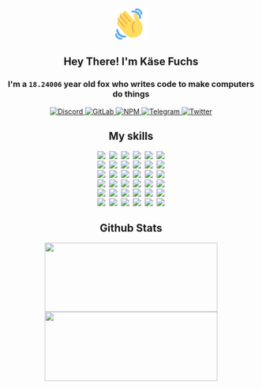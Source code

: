 <div><p align=center><img src=./resources/images/wave.gif width=64px height=64px></p><h2 align=center>Hey There! I'm Käse Fuchs</h2><h3 align=center>I'm a <code>18.24006</code> year old fox who writes code to make computers do things</h3><p align=center><a href=https://discord.com/users/507526681125322772><img alt=Discord src="https://img.shields.io/badge/Discord-5865F2?logo=discord&logoColor=white&style=flat-square#b75ed52c4ab23a6938e11a7245b50dd7"> </a><a href=https://gitlab.com/kasefuchs><img alt=GitLab src="https://img.shields.io/badge/GitLab-330F63?logo=gitlab&logoColor=white&style=flat-square#b75ed52c4ab23a6938e11a7245b50dd7"> </a><a href=https://npmjs.com/~kasefuchs><img alt=NPM src="https://img.shields.io/badge/NPM-CB3837?logo=npm&logoColor=white&style=flat-square#b75ed52c4ab23a6938e11a7245b50dd7"> </a><a href=https://t.me/kasefuchs><img alt=Telegram src="https://img.shields.io/badge/Telegram-2CA5E0?logo=telegram&logoColor=white&style=flat-square#b75ed52c4ab23a6938e11a7245b50dd7"> </a><a href=https://twitter.com/kasefuchs><img alt=Twitter src="https://img.shields.io/badge/Twitter-1DA1F2?logo=twitter&logoColor=white&style=flat-square#b75ed52c4ab23a6938e11a7245b50dd7"></a></p><h2 align=center>My skills</h2><p align=center><a href=https://aws.amazon.com/ ><picture><source srcset="https://skillicons.dev/icons?i=aws&theme=dark#b75ed52c4ab23a6938e11a7245b50dd7" media="(prefers-color-scheme: dark)"><source srcset="https://skillicons.dev/icons?i=aws&theme=light#b75ed52c4ab23a6938e11a7245b50dd7" media="(prefers-color-scheme: light), (prefers-color-scheme: no-preference)"><img src="https://skillicons.dev/icons?i=aws&theme=light#b75ed52c4ab23a6938e11a7245b50dd7"></picture></a>&nbsp;&nbsp;<a href=https://en.wikipedia.org/wiki/Bash_(Unix_shell)><picture><source srcset="https://skillicons.dev/icons?i=bash&theme=dark#b75ed52c4ab23a6938e11a7245b50dd7" media="(prefers-color-scheme: dark)"><source srcset="https://skillicons.dev/icons?i=bash&theme=light#b75ed52c4ab23a6938e11a7245b50dd7" media="(prefers-color-scheme: light), (prefers-color-scheme: no-preference)"><img src="https://skillicons.dev/icons?i=bash&theme=light#b75ed52c4ab23a6938e11a7245b50dd7"></picture></a>&nbsp;&nbsp;<a href=https://discord.com/developers/docs><picture><source srcset="https://skillicons.dev/icons?i=bots&theme=dark#b75ed52c4ab23a6938e11a7245b50dd7" media="(prefers-color-scheme: dark)"><source srcset="https://skillicons.dev/icons?i=bots&theme=light#b75ed52c4ab23a6938e11a7245b50dd7" media="(prefers-color-scheme: light), (prefers-color-scheme: no-preference)"><img src="https://skillicons.dev/icons?i=bots&theme=light#b75ed52c4ab23a6938e11a7245b50dd7"></picture></a>&nbsp;&nbsp;<a href=https://www.cloudflare.com/ ><picture><source srcset="https://skillicons.dev/icons?i=cloudflare&theme=dark#b75ed52c4ab23a6938e11a7245b50dd7" media="(prefers-color-scheme: dark)"><source srcset="https://skillicons.dev/icons?i=cloudflare&theme=light#b75ed52c4ab23a6938e11a7245b50dd7" media="(prefers-color-scheme: light), (prefers-color-scheme: no-preference)"><img src="https://skillicons.dev/icons?i=cloudflare&theme=light#b75ed52c4ab23a6938e11a7245b50dd7"></picture></a>&nbsp;&nbsp;<a href=https://en.wikipedia.org/wiki/CSS><picture><source srcset="https://skillicons.dev/icons?i=css&theme=dark#b75ed52c4ab23a6938e11a7245b50dd7" media="(prefers-color-scheme: dark)"><source srcset="https://skillicons.dev/icons?i=css&theme=light#b75ed52c4ab23a6938e11a7245b50dd7" media="(prefers-color-scheme: light), (prefers-color-scheme: no-preference)"><img src="https://skillicons.dev/icons?i=css&theme=light#b75ed52c4ab23a6938e11a7245b50dd7"></picture></a>&nbsp;&nbsp;<a href=https://www.docker.com/ ><picture><source srcset="https://skillicons.dev/icons?i=docker&theme=dark#b75ed52c4ab23a6938e11a7245b50dd7" media="(prefers-color-scheme: dark)"><source srcset="https://skillicons.dev/icons?i=docker&theme=light#b75ed52c4ab23a6938e11a7245b50dd7" media="(prefers-color-scheme: light), (prefers-color-scheme: no-preference)"><img src="https://skillicons.dev/icons?i=docker&theme=light#b75ed52c4ab23a6938e11a7245b50dd7"></picture></a><br><a href=https://www.electronjs.org/ ><picture><source srcset="https://skillicons.dev/icons?i=electron&theme=dark#b75ed52c4ab23a6938e11a7245b50dd7" media="(prefers-color-scheme: dark)"><source srcset="https://skillicons.dev/icons?i=electron&theme=light#b75ed52c4ab23a6938e11a7245b50dd7" media="(prefers-color-scheme: light), (prefers-color-scheme: no-preference)"><img src="https://skillicons.dev/icons?i=electron&theme=light#b75ed52c4ab23a6938e11a7245b50dd7"></picture></a>&nbsp;&nbsp;<a href=https://expressjs.com/ ><picture><source srcset="https://skillicons.dev/icons?i=express&theme=dark#b75ed52c4ab23a6938e11a7245b50dd7" media="(prefers-color-scheme: dark)"><source srcset="https://skillicons.dev/icons?i=express&theme=light#b75ed52c4ab23a6938e11a7245b50dd7" media="(prefers-color-scheme: light), (prefers-color-scheme: no-preference)"><img src="https://skillicons.dev/icons?i=express&theme=light#b75ed52c4ab23a6938e11a7245b50dd7"></picture></a>&nbsp;&nbsp;<a href=https://www.figma.com/ ><picture><source srcset="https://skillicons.dev/icons?i=figma&theme=dark#b75ed52c4ab23a6938e11a7245b50dd7" media="(prefers-color-scheme: dark)"><source srcset="https://skillicons.dev/icons?i=figma&theme=light#b75ed52c4ab23a6938e11a7245b50dd7" media="(prefers-color-scheme: light), (prefers-color-scheme: no-preference)"><img src="https://skillicons.dev/icons?i=figma&theme=light#b75ed52c4ab23a6938e11a7245b50dd7"></picture></a>&nbsp;&nbsp;<a href=https://firebase.google.com/ ><picture><source srcset="https://skillicons.dev/icons?i=firebase&theme=dark#b75ed52c4ab23a6938e11a7245b50dd7" media="(prefers-color-scheme: dark)"><source srcset="https://skillicons.dev/icons?i=firebase&theme=light#b75ed52c4ab23a6938e11a7245b50dd7" media="(prefers-color-scheme: light), (prefers-color-scheme: no-preference)"><img src="https://skillicons.dev/icons?i=firebase&theme=light#b75ed52c4ab23a6938e11a7245b50dd7"></picture></a>&nbsp;&nbsp;<a href=https://flask.palletsprojects.com/ ><picture><source srcset="https://skillicons.dev/icons?i=flask&theme=dark#b75ed52c4ab23a6938e11a7245b50dd7" media="(prefers-color-scheme: dark)"><source srcset="https://skillicons.dev/icons?i=flask&theme=light#b75ed52c4ab23a6938e11a7245b50dd7" media="(prefers-color-scheme: light), (prefers-color-scheme: no-preference)"><img src="https://skillicons.dev/icons?i=flask&theme=light#b75ed52c4ab23a6938e11a7245b50dd7"></picture></a>&nbsp;&nbsp;<a href=https://cloud.google.com/ ><picture><source srcset="https://skillicons.dev/icons?i=gcp&theme=dark#b75ed52c4ab23a6938e11a7245b50dd7" media="(prefers-color-scheme: dark)"><source srcset="https://skillicons.dev/icons?i=gcp&theme=light#b75ed52c4ab23a6938e11a7245b50dd7" media="(prefers-color-scheme: light), (prefers-color-scheme: no-preference)"><img src="https://skillicons.dev/icons?i=gcp&theme=light#b75ed52c4ab23a6938e11a7245b50dd7"></picture></a><br><a href=https://git-scm.com/ ><picture><source srcset="https://skillicons.dev/icons?i=git&theme=dark#b75ed52c4ab23a6938e11a7245b50dd7" media="(prefers-color-scheme: dark)"><source srcset="https://skillicons.dev/icons?i=git&theme=light#b75ed52c4ab23a6938e11a7245b50dd7" media="(prefers-color-scheme: light), (prefers-color-scheme: no-preference)"><img src="https://skillicons.dev/icons?i=git&theme=light#b75ed52c4ab23a6938e11a7245b50dd7"></picture></a>&nbsp;&nbsp;<a href=https://github.com/ ><picture><source srcset="https://skillicons.dev/icons?i=github&theme=dark#b75ed52c4ab23a6938e11a7245b50dd7" media="(prefers-color-scheme: dark)"><source srcset="https://skillicons.dev/icons?i=github&theme=light#b75ed52c4ab23a6938e11a7245b50dd7" media="(prefers-color-scheme: light), (prefers-color-scheme: no-preference)"><img src="https://skillicons.dev/icons?i=github&theme=light#b75ed52c4ab23a6938e11a7245b50dd7"></picture></a>&nbsp;&nbsp;<a href=https://gitlab.com/ ><picture><source srcset="https://skillicons.dev/icons?i=gitlab&theme=dark#b75ed52c4ab23a6938e11a7245b50dd7" media="(prefers-color-scheme: dark)"><source srcset="https://skillicons.dev/icons?i=gitlab&theme=light#b75ed52c4ab23a6938e11a7245b50dd7" media="(prefers-color-scheme: light), (prefers-color-scheme: no-preference)"><img src="https://skillicons.dev/icons?i=gitlab&theme=light#b75ed52c4ab23a6938e11a7245b50dd7"></picture></a>&nbsp;&nbsp;<a href=https://www.heroku.com/ ><picture><source srcset="https://skillicons.dev/icons?i=heroku&theme=dark#b75ed52c4ab23a6938e11a7245b50dd7" media="(prefers-color-scheme: dark)"><source srcset="https://skillicons.dev/icons?i=heroku&theme=light#b75ed52c4ab23a6938e11a7245b50dd7" media="(prefers-color-scheme: light), (prefers-color-scheme: no-preference)"><img src="https://skillicons.dev/icons?i=heroku&theme=light#b75ed52c4ab23a6938e11a7245b50dd7"></picture></a>&nbsp;&nbsp;<a href=https://en.wikipedia.org/wiki/HTML><picture><source srcset="https://skillicons.dev/icons?i=html&theme=dark#b75ed52c4ab23a6938e11a7245b50dd7" media="(prefers-color-scheme: dark)"><source srcset="https://skillicons.dev/icons?i=html&theme=light#b75ed52c4ab23a6938e11a7245b50dd7" media="(prefers-color-scheme: light), (prefers-color-scheme: no-preference)"><img src="https://skillicons.dev/icons?i=html&theme=light#b75ed52c4ab23a6938e11a7245b50dd7"></picture></a>&nbsp;&nbsp;<a href=https://en.wikipedia.org/wiki/JavaScript><picture><source srcset="https://skillicons.dev/icons?i=js&theme=dark#b75ed52c4ab23a6938e11a7245b50dd7" media="(prefers-color-scheme: dark)"><source srcset="https://skillicons.dev/icons?i=js&theme=light#b75ed52c4ab23a6938e11a7245b50dd7" media="(prefers-color-scheme: light), (prefers-color-scheme: no-preference)"><img src="https://skillicons.dev/icons?i=js&theme=light#b75ed52c4ab23a6938e11a7245b50dd7"></picture></a><br><a href=https://en.wikipedia.org/wiki/Linux><picture><source srcset="https://skillicons.dev/icons?i=linux&theme=dark#b75ed52c4ab23a6938e11a7245b50dd7" media="(prefers-color-scheme: dark)"><source srcset="https://skillicons.dev/icons?i=linux&theme=light#b75ed52c4ab23a6938e11a7245b50dd7" media="(prefers-color-scheme: light), (prefers-color-scheme: no-preference)"><img src="https://skillicons.dev/icons?i=linux&theme=light#b75ed52c4ab23a6938e11a7245b50dd7"></picture></a>&nbsp;&nbsp;<a href=https://mui.com/ ><picture><source srcset="https://skillicons.dev/icons?i=materialui&theme=dark#b75ed52c4ab23a6938e11a7245b50dd7" media="(prefers-color-scheme: dark)"><source srcset="https://skillicons.dev/icons?i=materialui&theme=light#b75ed52c4ab23a6938e11a7245b50dd7" media="(prefers-color-scheme: light), (prefers-color-scheme: no-preference)"><img src="https://skillicons.dev/icons?i=materialui&theme=light#b75ed52c4ab23a6938e11a7245b50dd7"></picture></a>&nbsp;&nbsp;<a href=https://en.wikipedia.org/wiki/Markdown><picture><source srcset="https://skillicons.dev/icons?i=md&theme=dark#b75ed52c4ab23a6938e11a7245b50dd7" media="(prefers-color-scheme: dark)"><source srcset="https://skillicons.dev/icons?i=md&theme=light#b75ed52c4ab23a6938e11a7245b50dd7" media="(prefers-color-scheme: light), (prefers-color-scheme: no-preference)"><img src="https://skillicons.dev/icons?i=md&theme=light#b75ed52c4ab23a6938e11a7245b50dd7"></picture></a>&nbsp;&nbsp;<a href=https://www.mongodb.com/ ><picture><source srcset="https://skillicons.dev/icons?i=mongodb&theme=dark#b75ed52c4ab23a6938e11a7245b50dd7" media="(prefers-color-scheme: dark)"><source srcset="https://skillicons.dev/icons?i=mongodb&theme=light#b75ed52c4ab23a6938e11a7245b50dd7" media="(prefers-color-scheme: light), (prefers-color-scheme: no-preference)"><img src="https://skillicons.dev/icons?i=mongodb&theme=light#b75ed52c4ab23a6938e11a7245b50dd7"></picture></a>&nbsp;&nbsp;<a href=https://www.mysql.com/ ><picture><source srcset="https://skillicons.dev/icons?i=mysql&theme=dark#b75ed52c4ab23a6938e11a7245b50dd7" media="(prefers-color-scheme: dark)"><source srcset="https://skillicons.dev/icons?i=mysql&theme=light#b75ed52c4ab23a6938e11a7245b50dd7" media="(prefers-color-scheme: light), (prefers-color-scheme: no-preference)"><img src="https://skillicons.dev/icons?i=mysql&theme=light#b75ed52c4ab23a6938e11a7245b50dd7"></picture></a>&nbsp;&nbsp;<a href=https://nextjs.org/ ><picture><source srcset="https://skillicons.dev/icons?i=nextjs&theme=dark#b75ed52c4ab23a6938e11a7245b50dd7" media="(prefers-color-scheme: dark)"><source srcset="https://skillicons.dev/icons?i=nextjs&theme=light#b75ed52c4ab23a6938e11a7245b50dd7" media="(prefers-color-scheme: light), (prefers-color-scheme: no-preference)"><img src="https://skillicons.dev/icons?i=nextjs&theme=light#b75ed52c4ab23a6938e11a7245b50dd7"></picture></a><br><a href=https://nodejs.org/en/ ><picture><source srcset="https://skillicons.dev/icons?i=nodejs&theme=dark#b75ed52c4ab23a6938e11a7245b50dd7" media="(prefers-color-scheme: dark)"><source srcset="https://skillicons.dev/icons?i=nodejs&theme=light#b75ed52c4ab23a6938e11a7245b50dd7" media="(prefers-color-scheme: light), (prefers-color-scheme: no-preference)"><img src="https://skillicons.dev/icons?i=nodejs&theme=light#b75ed52c4ab23a6938e11a7245b50dd7"></picture></a>&nbsp;&nbsp;<a href=https://www.postgresql.org/ ><picture><source srcset="https://skillicons.dev/icons?i=postgres&theme=dark#b75ed52c4ab23a6938e11a7245b50dd7" media="(prefers-color-scheme: dark)"><source srcset="https://skillicons.dev/icons?i=postgres&theme=light#b75ed52c4ab23a6938e11a7245b50dd7" media="(prefers-color-scheme: light), (prefers-color-scheme: no-preference)"><img src="https://skillicons.dev/icons?i=postgres&theme=light#b75ed52c4ab23a6938e11a7245b50dd7"></picture></a>&nbsp;&nbsp;<a href=https://learn.microsoft.com/en-us/powershell/ ><picture><source srcset="https://skillicons.dev/icons?i=powershell&theme=dark#b75ed52c4ab23a6938e11a7245b50dd7" media="(prefers-color-scheme: dark)"><source srcset="https://skillicons.dev/icons?i=powershell&theme=light#b75ed52c4ab23a6938e11a7245b50dd7" media="(prefers-color-scheme: light), (prefers-color-scheme: no-preference)"><img src="https://skillicons.dev/icons?i=powershell&theme=light#b75ed52c4ab23a6938e11a7245b50dd7"></picture></a>&nbsp;&nbsp;<a href=https://www.python.org/ ><picture><source srcset="https://skillicons.dev/icons?i=py&theme=dark#b75ed52c4ab23a6938e11a7245b50dd7" media="(prefers-color-scheme: dark)"><source srcset="https://skillicons.dev/icons?i=py&theme=light#b75ed52c4ab23a6938e11a7245b50dd7" media="(prefers-color-scheme: light), (prefers-color-scheme: no-preference)"><img src="https://skillicons.dev/icons?i=py&theme=light#b75ed52c4ab23a6938e11a7245b50dd7"></picture></a>&nbsp;&nbsp;<a href=https://www.raspberrypi.org/ ><picture><source srcset="https://skillicons.dev/icons?i=raspberrypi&theme=dark#b75ed52c4ab23a6938e11a7245b50dd7" media="(prefers-color-scheme: dark)"><source srcset="https://skillicons.dev/icons?i=raspberrypi&theme=light#b75ed52c4ab23a6938e11a7245b50dd7" media="(prefers-color-scheme: light), (prefers-color-scheme: no-preference)"><img src="https://skillicons.dev/icons?i=raspberrypi&theme=light#b75ed52c4ab23a6938e11a7245b50dd7"></picture></a>&nbsp;&nbsp;<a href=https://reactjs.org/ ><picture><source srcset="https://skillicons.dev/icons?i=react&theme=dark#b75ed52c4ab23a6938e11a7245b50dd7" media="(prefers-color-scheme: dark)"><source srcset="https://skillicons.dev/icons?i=react&theme=light#b75ed52c4ab23a6938e11a7245b50dd7" media="(prefers-color-scheme: light), (prefers-color-scheme: no-preference)"><img src="https://skillicons.dev/icons?i=react&theme=light#b75ed52c4ab23a6938e11a7245b50dd7"></picture></a><br><a href=https://redux.js.org/ ><picture><source srcset="https://skillicons.dev/icons?i=redux&theme=dark#b75ed52c4ab23a6938e11a7245b50dd7" media="(prefers-color-scheme: dark)"><source srcset="https://skillicons.dev/icons?i=redux&theme=light#b75ed52c4ab23a6938e11a7245b50dd7" media="(prefers-color-scheme: light), (prefers-color-scheme: no-preference)"><img src="https://skillicons.dev/icons?i=redux&theme=light#b75ed52c4ab23a6938e11a7245b50dd7"></picture></a>&nbsp;&nbsp;<a href=https://en.wikipedia.org/wiki/Regular_expression><picture><source srcset="https://skillicons.dev/icons?i=regex&theme=dark#b75ed52c4ab23a6938e11a7245b50dd7" media="(prefers-color-scheme: dark)"><source srcset="https://skillicons.dev/icons?i=regex&theme=light#b75ed52c4ab23a6938e11a7245b50dd7" media="(prefers-color-scheme: light), (prefers-color-scheme: no-preference)"><img src="https://skillicons.dev/icons?i=regex&theme=light#b75ed52c4ab23a6938e11a7245b50dd7"></picture></a>&nbsp;&nbsp;<a href=https://en.wikipedia.org/wiki/Sass_(stylesheet_language)><picture><source srcset="https://skillicons.dev/icons?i=sass&theme=dark#b75ed52c4ab23a6938e11a7245b50dd7" media="(prefers-color-scheme: dark)"><source srcset="https://skillicons.dev/icons?i=sass&theme=light#b75ed52c4ab23a6938e11a7245b50dd7" media="(prefers-color-scheme: light), (prefers-color-scheme: no-preference)"><img src="https://skillicons.dev/icons?i=sass&theme=light#b75ed52c4ab23a6938e11a7245b50dd7"></picture></a>&nbsp;&nbsp;<a href=https://www.typescriptlang.org/ ><picture><source srcset="https://skillicons.dev/icons?i=ts&theme=dark#b75ed52c4ab23a6938e11a7245b50dd7" media="(prefers-color-scheme: dark)"><source srcset="https://skillicons.dev/icons?i=ts&theme=light#b75ed52c4ab23a6938e11a7245b50dd7" media="(prefers-color-scheme: light), (prefers-color-scheme: no-preference)"><img src="https://skillicons.dev/icons?i=ts&theme=light#b75ed52c4ab23a6938e11a7245b50dd7"></picture></a>&nbsp;&nbsp;<a href=https://unity.com/ ><picture><source srcset="https://skillicons.dev/icons?i=unity&theme=dark#b75ed52c4ab23a6938e11a7245b50dd7" media="(prefers-color-scheme: dark)"><source srcset="https://skillicons.dev/icons?i=unity&theme=light#b75ed52c4ab23a6938e11a7245b50dd7" media="(prefers-color-scheme: light), (prefers-color-scheme: no-preference)"><img src="https://skillicons.dev/icons?i=unity&theme=light#b75ed52c4ab23a6938e11a7245b50dd7"></picture></a>&nbsp;&nbsp;<a href=https://workers.cloudflare.com/ ><picture><source srcset="https://skillicons.dev/icons?i=workers&theme=dark#b75ed52c4ab23a6938e11a7245b50dd7" media="(prefers-color-scheme: dark)"><source srcset="https://skillicons.dev/icons?i=workers&theme=light#b75ed52c4ab23a6938e11a7245b50dd7" media="(prefers-color-scheme: light), (prefers-color-scheme: no-preference)"><img src="https://skillicons.dev/icons?i=workers&theme=light#b75ed52c4ab23a6938e11a7245b50dd7"></picture></a><br></p><h2 align=center>Github Stats</h2><p align=center><picture><source srcset="https://github-readme-stats-kasefuchs.vercel.app/api/?count_private=true&hide_border=true&hide_rank=true&line_height=20&hide_title=true&username=Kasefuchs&theme=dark#b75ed52c4ab23a6938e11a7245b50dd7" media="(prefers-color-scheme: dark)"><source srcset="https://github-readme-stats-kasefuchs.vercel.app/api/?count_private=true&hide_border=true&hide_rank=true&line_height=20&hide_title=true&username=Kasefuchs&theme=light#b75ed52c4ab23a6938e11a7245b50dd7" media="(prefers-color-scheme: light), (prefers-color-scheme: no-preference)"><img align=middle width=350 height=140 src="https://github-readme-stats-kasefuchs.vercel.app/api/?count_private=true&hide_border=true&hide_rank=true&line_height=20&hide_title=true&username=Kasefuchs&theme=light#b75ed52c4ab23a6938e11a7245b50dd7"></picture><picture><source srcset="https://github-readme-stats-kasefuchs.vercel.app/api/top-langs/?count_private=true&hide_border=true&layout=compact&username=Kasefuchs&theme=dark#b75ed52c4ab23a6938e11a7245b50dd7" media="(prefers-color-scheme: dark)"><source srcset="https://github-readme-stats-kasefuchs.vercel.app/api/top-langs/?count_private=true&hide_border=true&layout=compact&username=Kasefuchs&theme=light#b75ed52c4ab23a6938e11a7245b50dd7" media="(prefers-color-scheme: light), (prefers-color-scheme: no-preference)"><img align=middle width=350 height=140 src="https://github-readme-stats-kasefuchs.vercel.app/api/top-langs/?count_private=true&hide_border=true&layout=compact&username=Kasefuchs&theme=light#b75ed52c4ab23a6938e11a7245b50dd7"></picture></p><img src="https://hit.yhype.me/github/profile?user_id=64592097#b75ed52c4ab23a6938e11a7245b50dd7" alt=""></div>